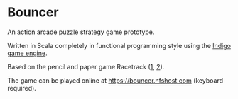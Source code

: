 # Bouncer

An action arcade puzzle strategy game prototype. 

Written in Scala completely in functional programming style 
using the [Indigo game engine](https://indigoengine.io/).

Based on the pencil and paper game 
Racetrack ([1][Wikipedia – Racetrack], [2][Graph racers]).

[Wikipedia – Racetrack]: <https://en.wikipedia.org/wiki/Racetrack_(game)>
[Graph racers]: <https://www.sjbaker.org/paper_and_pencil_games/graph_racers/>

The game can be played online at 
<https://bouncer.nfshost.com> 
(keyboard required).
